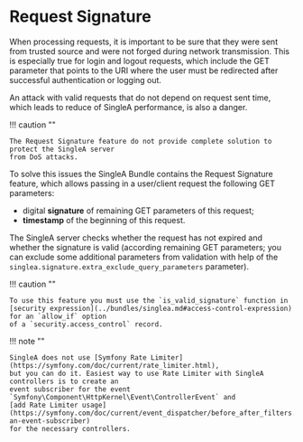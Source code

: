 # Request Signature

When processing requests, it is important to be sure that they were sent from trusted source and
were not forged during network transmission. This is especially true for login and logout requests,
which include the GET parameter that points to the URI where the user must be redirected after
successful authentication or logging out.

An attack with valid requests that do not depend on request sent time, which leads to reduce of
SingleA performance, is also a danger.

!!! caution ""

    The Request Signature feature do not provide complete solution to protect the SingleA server
    from DoS attacks.

To solve this issues the SingleA Bundle contains the Request Signature feature, which allows passing
in a user/client request the following GET parameters:

* digital **signature** of remaining GET parameters of this request;
* **timestamp** of the beginning of this request.

The SingleA server checks whether the request has not expired and whether the signature is valid
(according remaining GET parameters; you can exclude some additional parameters from validation with
help of the `singlea.signature.extra_exclude_query_parameters` parameter).

!!! caution ""

    To use this feature you must use the `is_valid_signature` function in
    [security expression](../bundles/singlea.md#access-control-expression) for an `allow_if` option
    of a `security.access_control` record.

!!! note ""

    SingleA does not use [Symfony Rate Limiter](https://symfony.com/doc/current/rate_limiter.html),
    but you can do it. Easiest way to use Rate Limiter with SingleA controllers is to create an
    event subscriber for the event `Symfony\Component\HttpKernel\Event\ControllerEvent` and
    [add Rate Limiter usage](https://symfony.com/doc/current/event_dispatcher/before_after_filters.html#creating-an-event-subscriber)
    for the necessary controllers.
